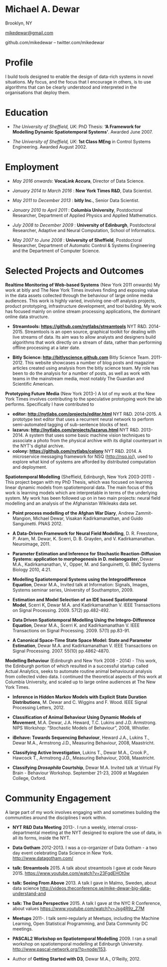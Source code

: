 Michael A. Dewar
================
Brooklyn, NY

mikedewar@gmail.com

github.com/mikedewar – twitter.com/mikedewar

Profile
=======

I build tools designed to enable the design of data-rich systems in
novel situations. My focus, and the focus that I encourage in others, is
to use algorithms that can be clearly understood and interpreted in the
organisations that deploy them.

Education
=========

-   *The University of Sheffield, UK*: PhD Thesis: <span>**‘A Framework
    for Modelling Dynamic Spatiotemporal Systems’**</span>. Awarded June
    2007.

-   *The University of Sheffield, UK*: <span>**1st Class MEng**</span>
    in Control Systems Engineering. Awarded August 2002.

Employment
==========

-   *May 2016 onwards*: **VocaLink Accura**, Director of Data Science.

-   *January 2014 to March 2016* : **New York Times R&D**, Data Scientist.

-   *May 2011 to December 2013* : **bitly Inc.**, Senior Data Scientist.

-   *January 2010 to April 2011* : **Columbia University**, Postdoctoral
    Researcher, Department of Applied Physics and Applied Mathematics.

-   *July 2008 to December 2009* : **University of Edinburgh**,
    Postdoctoral Researcher, Adaptive and Neural Computation, School of
    Informatics.

-   *May 2007 to June 2008* : **University of Sheffield**, Postdoctoral
    Researcher, Department of Automatic Control & Systems Engineering
    and the Department of Computer Science.

Selected Projects and Outcomes
==============================

**Realtime Monitoring of Web-based Systems** (New York 2011 onwards) My
work at bitly and The New York Times involves finding and exposing value
in the data assets collected through the behaviour of large online media
audiences. This work is highly varied, involving one-off analysis
projects, product prototyping, infrastructure development, and tool
building. My work has focused mainly on online stream processing
applications, the dominant online data structure.

-   **Streamtools: https://github.com/nytlabs/streamtools** NYT R&D.
    2014-2015. Streamtools is an open source, graphical toolkit for
    dealing with live streams of data. Its aim was to allow analysts and
    designers build algorithms that work directly on a stream of data,
    rather than performing offline processing at a later date.

-   **Bitly Science: http://bitlyscience.github.com** Bitly Science
    Team. 2011-2012. This website showcases a number of blog posts and
    magazine articles created using analysis from the bitly science
    team. My role has been to do the analysis for a number of posts, as
    well as work with teams in the mainstream media, most notably The
    Guardian and Scientific American.

**Prototyping Future Media** (New York 2013-) A lot of my work at the New York Times involves contributing to the speculative prototyping work the lab performs. Specifically I have contributed to

-  **editor: http://nytlabs.com/projects/editor.html** NYT R\&D. 2014-2015. A prototype text editor that uses a recurrent neural network to perform semi-automated tagging of sub-sentence blocks of text.
-  **lazarus: http://nytlabs.com/projects/lazarus.html** NYT R\&D. 2013-2014. A system that uses some basic machine vision techniques to associate a photo from the physical archive with its digital counterpart in the NYT's digital archive.
- **colony: https://github.com/nytlabs/colony** NYT R\&D. 2014. A microservice messaging framework for NSQ (http://nsq.io/), used to explore what kind of systems are afforded by distributed computation and deployment.

**Spatiotemporal Modelling** (Sheffield, Edinburgh, New York
2003-2011) - This project began with my PhD Thesis, which was focused on
learning linear dynamic models from spatiotemporal data. The main focus
of this work is learning models which are interpretable in terms of the
underlying system. My work has been followed up on in two main projects:
neural field modelling and an analysis of the Afghanistan Wikileaks data
set.

-   <span>**Point process modelling of the Afghan War Diary**</span>,
    Andrew Zammit-Mangion, Michael Dewar, Visakan Kadirkamanathan, and
    Guido Sanguinetti. PNAS 2012.

-   <span>**A Data-Driven Framework for Neural Field Modelling**</span>,
    D. R. Freestone, P. Aram, M. Dewar, K. Scerri, D. B. Grayden, and V.
    Kadirkamanathan. Neuroimage, 2011.

-   <span>**Parameter Estimation and Inference for Stochastic
    Reaction-Diffusion Systems: application to morphogenesis in D.
    melanogaster**</span>, Dewar M.A., Kadirkamanathan, V., Opper, M.
    and Sanguinetti, G. BMC Systems Biology 2010, 4:21.

-   <span>**Modelling Spatiotemporal Systems using the Integrodifference
    Equation**</span>, Dewar M.A., Invited talk at Information: Signals,
    Images, Systems seminar series, University of Southampton, 2009.

-   <span>**Estimation and Model Selection of an IDE based
    Spatiotemporal Model**</span>, Scerri K, Dewar M.A. and
    Kadirkamanathan V. IEEE Transactions on Signal Processing. 2009.
    57(2) pp.482-492.

-   <span>**Data Driven Spatiotemporal Modelling Using the
    Integro-Difference Equation**</span>, Dewar M.A., Scerri K. and
    Kadirkamanathan V. IEEE Transactions on Signal Processing. 2009.
    57(1) pp.83-91.

-   <span>**A Canonical Space-Time State Space Model: State and
    Parameter Estimation**</span>, Dewar M.A. and Kadirkamanathan V.
    IEEE Transactions on Signal Processing. 2007. 55(10) pp.4862-4870.

**Modelling Behaviour** (Edinburgh and New York 2008 - 2014) - This
work, the Edinburgh portion of which resulted in a successful startup
called Actual Analytics, seeks to automate routine animal behavioural
analysis from collected video data. I continued the theoretical aspects
of this work at Columbia University, and scaled up to large online
audiences at The New York Times.

-   <span>**Inference in Hidden <span>M</span>arkov Models with Explicit
    State Duration Distributions**</span>, M. Dewar and C. Wiggins and
    F. Wood. IEEE Signal Processing Letters, 2012.

-   <span>**Classification of Animal Behaviour Using Dynamic Models of
    Movement**</span>, M.A. Dewar, J.A. Heward, T.C. Lukins and J.D.
    Armstrong. NIPS Workshop: “Stochastic Models of Behaviour”, 2008,
    Whistler.

-   <span>**iBehave: Towards Sequencing Behaviour**</span>, Heward J.A.,
    Lukins T., Dewar M.A., Armstrong J.D., Measuring Behaviour, 2008,
    Maastricht.

-   <span>**Classifying Active Investigation**</span>, Lukins T., Dewar
    M.A., Crook P., Hawcock T., Armstrong J.D., Measuring Behaviour,
    2008, Maastricht.

-   <span>**Classifying *Drosophila* Courtship**</span>, Dewar M.A.
    Invited talk at Virtual Fly Brain - Behaviour Workshop. September
    21-23, 2009 at Magdalen College, Oxford.

Community Engagement
====================

A large part of my work involves engaging with and sometimes building
the communities around the disciplines I work within.

-   <span>**NYT R&D Data Meeting**</span> 2013-. I run a weekly,
    internal cross-departmental meeting at the NYT designed to explore
    the use of data, in all its forms, inside the NYT.

-   <span>**Data Gotham**</span> 2012-2013. I was a co-organizer of Data
    Gotham - a two day event celebrating Data Science in New York.
    http://www.datagotham.com/

-   <span>**talk: Streamtools**</span> 2015. A talk about streamtools
    I gave at code Neuro 2015.
    https://www.youtube.com/watch?v=23FgdEHOt0w

-   <span>**talk: Seeing From Above**</span> 2013. A talk I gave in
    Malmo, Sweden, about data science
    http://videos.theconference.se/mike-dewar-big-data-understand-and

-   <span>**talk: The Data Perspective**</span> 2015. A talk I gave at the NYC R Conference, about values
    https://www.youtube.com/watch?v=Jsg4R9z_Z7M

-   <span>**Meetups**</span> 2011-. I talk semi-regularly at Meetups,
    including the Machine Learning, Open Statistical Programming, and
    Data Community DC meetings.

-   <span>**PASCAL2 Workshop on Spatiotemporal Modelling**</span> 2009.
    I ran a small workshop on spatiotemporal modelling at Edinburgh
    University. http://www.pascal-network.org/?q=node/153.

-   Author of <span>**Getting Started with D3**</span>, Dewar M.A.,
    O’Reilly, 2012.
